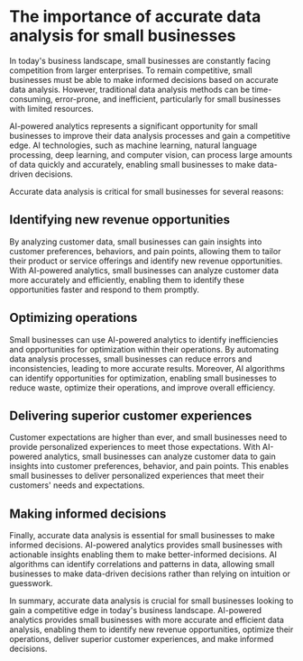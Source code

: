 The importance of accurate data analysis for small businesses
===========================================================================

In today's business landscape, small businesses are constantly facing competition from larger enterprises. To remain competitive, small businesses must be able to make informed decisions based on accurate data analysis. However, traditional data analysis methods can be time-consuming, error-prone, and inefficient, particularly for small businesses with limited resources.

AI-powered analytics represents a significant opportunity for small businesses to improve their data analysis processes and gain a competitive edge. AI technologies, such as machine learning, natural language processing, deep learning, and computer vision, can process large amounts of data quickly and accurately, enabling small businesses to make data-driven decisions.

Accurate data analysis is critical for small businesses for several reasons:

Identifying new revenue opportunities
-------------------------------------

By analyzing customer data, small businesses can gain insights into customer preferences, behaviors, and pain points, allowing them to tailor their product or service offerings and identify new revenue opportunities. With AI-powered analytics, small businesses can analyze customer data more accurately and efficiently, enabling them to identify these opportunities faster and respond to them promptly.

Optimizing operations
---------------------

Small businesses can use AI-powered analytics to identify inefficiencies and opportunities for optimization within their operations. By automating data analysis processes, small businesses can reduce errors and inconsistencies, leading to more accurate results. Moreover, AI algorithms can identify opportunities for optimization, enabling small businesses to reduce waste, optimize their operations, and improve overall efficiency.

Delivering superior customer experiences
----------------------------------------

Customer expectations are higher than ever, and small businesses need to provide personalized experiences to meet those expectations. With AI-powered analytics, small businesses can analyze customer data to gain insights into customer preferences, behavior, and pain points. This enables small businesses to deliver personalized experiences that meet their customers' needs and expectations.

Making informed decisions
-------------------------

Finally, accurate data analysis is essential for small businesses to make informed decisions. AI-powered analytics provides small businesses with actionable insights enabling them to make better-informed decisions. AI algorithms can identify correlations and patterns in data, allowing small businesses to make data-driven decisions rather than relying on intuition or guesswork.

In summary, accurate data analysis is crucial for small businesses looking to gain a competitive edge in today's business landscape. AI-powered analytics provides small businesses with more accurate and efficient data analysis, enabling them to identify new revenue opportunities, optimize their operations, deliver superior customer experiences, and make informed decisions.

